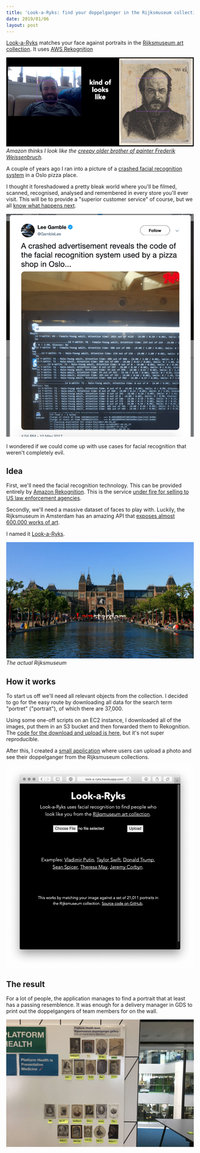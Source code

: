 ```yaml
---
title: 'Look-a-Ryks: find your doppelganger in the Rijksmuseum collection (2017)'
date: 2019/01/06
layout: post
---
```


[Look-a-Ryks](http://look-a-ryks.herokuapp.com) matches your face against portraits in the [Rijksmuseum art collection](https://www.rijksmuseum.nl/en/rijksstudio). It uses [AWS Rekognition](https://aws.amazon.com/rekognition)

![](/media/2019-01-06-look-a-ryks-1.png)
_Amazon thinks I look like the [creepy older brother of painter Frederik Weissenbruch](https://www.rijksmuseum.nl/en/collection/RP-P-1889-A-14501A)._

A couple of years ago I ran into a picture of a [crashed facial recognition system](https://boingboing.net/2017/05/11/public-private-surveillance.html) in a Oslo pizza place.

I thought it foreshadowed a pretty bleak world where you'll be filmed, scanned,  recognised, analysed and remembered in every store you'll ever visit. This will be to provide a "superior customer service" of course, but we all [know what happens next](https://www.bloomberg.com/news/articles/2017-05-19/uber-s-future-may-rely-on-predicting-how-much-you-re-willing-to-pay).

![](/media/2019-01-06-look-a-ryks-2.png)

I wondered if we could come up with use cases for facial recognition that weren't completely evil.

## Idea

First, we'll need the facial recognition technology. This can be provided entirely by [Amazon Rekognition](https://aws.amazon.com/rekognition). This is the service [under fire for selling to US law enforcement agencies](https://techcrunch.com/2019/01/17/amazon-shareholders-want-the-company-to-stop-selling-facial-recognition-to-law-enforcement).

Secondly, we'll need a massive dataset of faces to play with. Luckily, the Rijksmuseum in Amsterdam has an amazing API that [exposes almost 600.000 works of art](https://www.rijksmuseum.nl/en/api).

I named it [Look-a-Ryks](http://look-a-ryks.herokuapp.com).

![](/media/2019-01-06-look-a-ryks-3.jpeg)
_The actual Rijksmuseum_

## How it works

To start us off we'll need all relevant objects from the collection. I decided to go for the easy route by downloading all data for the search term "portret" ("portrait"), of which there are 37,000.

Using some one-off scripts on an EC2 instance, I downloaded all of the images, put them in an S3 bucket and then forwarded them to Rekognition. The [code for the download and upload is here](https://github.com/tijmenb/rijksmuseum-aws-experiment), but it's not super reproducible.

After this, I created a [small application](https://github.com/tijmenb/look-a-ryks) where users can upload a photo and see their doppelganger from the Rijksmuseum collections.

![](/media/2019-01-06-look-a-ryks-4.png)

## The result

For a lot of people, the application manages to find a portrait that at least has a passing resemblence. It was enough for a delivery manager in GDS to print out the doppelgangers of team members for on the wall.

![](/media/2019-01-06-look-a-ryks-5.jpeg)
